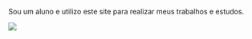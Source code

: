 
  
 Sou um aluno e utilizo este site para realizar meus trabalhos e estudos. 
 
 ![](https://komarev.com/ghpvc/?username=marcelopaludetto&style=flat-square)
  



